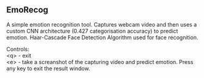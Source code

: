 ## EmoRecog

A simple emotion recognition tool. Captures webcam video and then uses a custom CNN architecture (0.427 categorisation accuracy) to predict emotion. Haar-Cascade Face Detection Algorithm used for face recognition. 

Controls:
<br> &lt;q&gt; - exit
<br> &lt;e&gt; - take a screanshot of the capturing video and predict emotion. Press any key to exit the result window.
